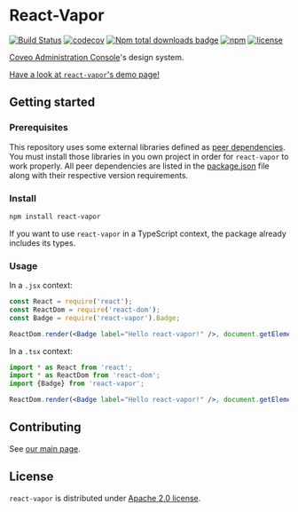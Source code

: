 # React-Vapor

[![Build Status](https://img.shields.io/travis/coveo/react-vapor/master.svg?style=flat-square)](https://travis-ci.org/coveo/react-vapor)
[![codecov](https://img.shields.io/codecov/c/github/coveo/react-vapor/master.svg?style=flat-square)](https://codecov.io/gh/coveo/react-vapor)
[![Npm total downloads badge](https://img.shields.io/npm/dt/react-vapor.svg?style=flat-square)](https://www.npmjs.com/package/react-vapor)
[![npm](https://img.shields.io/npm/v/react-vapor.svg?maxAge=2592000&style=flat-square)](https://www.npmjs.com/package/react-vapor)
[![license](https://img.shields.io/hexpm/l/plug.svg?style=flat-square)](LICENSE)

[Coveo Administration Console](https://platform.cloud.coveo.com/admin/)'s design system.

[Have a look at `react-vapor`'s demo page!](https://vapor.coveo.com/)

## Getting started

### Prerequisites

This repository uses some external libraries defined as [peer dependencies](https://devdocs.io/npm/files/package.json#peerdependencies). You must install those libraries in you own project in order for `react-vapor` to work properly. All peer dependencies are listed in the [package.json](https://github.com/coveo/react-vapor/blob/master/package.json) file along with their respective version requirements.

### Install

```bash
npm install react-vapor
```

If you want to use `react-vapor` in a TypeScript context, the package already includes its types.

### Usage

In a `.jsx` context:

```jsx
const React = require('react');
const ReactDom = require('react-dom');
const Badge = require('react-vapor').Badge;

ReactDom.render(<Badge label="Hello react-vapor!" />, document.getElementById('SomewhereInYourApp'));
```

In a `.tsx` context:

```jsx
import * as React from 'react';
import * as ReactDom from 'react-dom';
import {Badge} from 'react-vapor';

ReactDom.render(<Badge label="Hello react-vapor!" />, document.getElementById('SomewhereInYourApp'));
```

## Contributing

See [our main page](https://github.com/coveo/react-vapor#react-vapor).

## License

`react-vapor` is distributed under [Apache 2.0 license](../../LICENSE).
